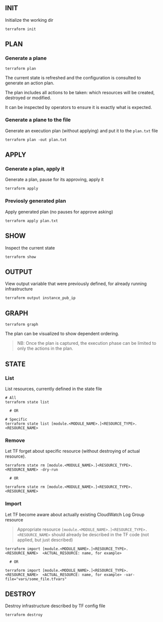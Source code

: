 
## INIT

Initialize the working dir
```
terraform init
```



## PLAN

### Generate a plane

```
terraform plan
```

The current state is refreshed and the configuration is consulted to generate an action plan. 

The plan includes all actions to be taken: which resources will be created, destroyed or modified. 

It can be inspected by operators to ensure it is exactly what is expected. 


### Generate a plane to the file

Generate an execution plan (without applying) and put it to the `plan.txt` file
```
terraform plan -out plan.txt
```



## APPLY

### Generate a plan, apply it

Generate a plan, pause for its approving, apply it
```
terraform apply
```



### Previosly generated plan

Apply generated plan (no pauses for approve asking)
```
terraform apply plan.txt
```


## SHOW

Inspect the current state
```
terraform show
```

## OUTPUT

View output variable that were previously defined, for already running infrastructure

```
terraform output instance_pub_ip
```



## GRAPH

```
terraform graph
```

The plan can be visualized to show dependent ordering. 

> NB: Once the plan is captured, the execution phase can be limited to only the actions in the plan. 


## STATE

### List

List resources, currently defined in the state file
```
# All
terraform state list

  # OR
  
# Specific
terraform state list [module.<MODULE_NAME>.]<RESOURCE_TYPE>.<RESOURCE_NAME>
```

### Remove
Let TF forget about specific resource (without destroying of actual resource).
```
terraform state rm [module.<MODULE_NAME>.]<RESOURCE_TYPE>.<RESOURCE_NAME> -dry-run

  # OR
  
terraform state rm [module.<MODULE_NAME>.]<RESOURCE_TYPE>.<RESOURCE_NAME>
```

### Import

Let TF become aware about actually existing CloudWatch Log Group resource

> Appropriate resource `[module.<MODULE_NAME>.]<RESOURCE_TYPE>.<RESOURCE_NAME>`  should already be described in the TF code (not applied, but just described)

```
terraform import [module.<MODULE_NAME>.]<RESOURCE_TYPE>.<RESOURCE_NAME>  <ACTUAL_RESOURCE: name, for example>

  # OR
  
terraform import [module.<MODULE_NAME>.]<RESOURCE_TYPE>.<RESOURCE_NAME>  <ACTUAL_RESOURCE: name, for example> -var-file="vars/some_file.tfvars"
```




## DESTROY

Destroy infrastructure described by TF config file
```
terraform destroy
```
